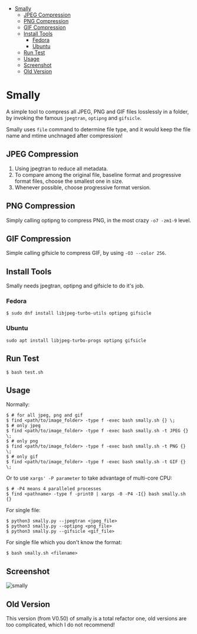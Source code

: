 * [Smally](#Smally)
    * [JPEG Compression](#JPEG-Compression)
    * [PNG Compression](#PNG-Compression)
    * [GIF Compression](#GIF-Compression)
    * [Install Tools](#Install-Tools)
        * [Fedora](#Fedora)
        * [Ubuntu](#Ubuntu)
    * [Run Test](#Run-Test)
    * [Usage](#Usage)
    * [Screenshot](#Screenshot)
    * [Old Version](#Old-Version)

# Smally

A simple tool to compress all JPEG, PNG and GIF files losslessly in a folder,
by invoking the famous `jpegtran`, `optipng` and `gifsicle`.

Smally uses `file` command to determine file type, and it would keep
the file name and mtime unchnaged after compression!

## JPEG Compression

1. Using jpegtran to reduce all metadata.
2. To compare among the original file, baseline format and progressive format
files, choose the smallest one in size.
3. Whenever possible, choose progressive format version.

## PNG Compression

Simply calling optipng to compress PNG, in the most crazy `-o7 -zm1-9` level.

## GIF Compression

Simple calling gifsicle to compress GIF, by using `-O3 --color 256`.

## Install Tools

Smally needs jpegtran, optipng and gifsicle to do it's job.

### Fedora

``` shell
$ sudo dnf install libjpeg-turbo-utils optipng gifsicle
```

### Ubuntu

``` shell
sudo apt install libjpeg-turbo-progs optipng gifsicle
```

##  Run Test

``` shell
$ bash test.sh
```

##  Usage

Normally:

``` shell
$ # for all jpeg, png and gif
$ find <path/to/image_folder> -type f -exec bash smally.sh {} \;
$ # only jpeg
$ find <path/to/image_folder> -type f -exec bash smally.sh -t JPEG {} \;
$ # only png
$ find <path/to/image_folder> -type f -exec bash smally.sh -t PNG {} \;
$ # only gif
$ find <path/to/image_folder> -type f -exec bash smally.sh -t GIF {} \;
```

Or to use `xargs' -P parameter` to take advantage of multi-core CPU:

``` shell
$ # -P4 means 4 paralleled processes
$ find <pathname> -type f -print0 | xargs -0 -P4 -I{} bash smally.sh {}
```

For single file:

``` shell
$ python3 smally.py --jpegtran <jpeg_file>
$ python3 smally.py --optipng <png_file>
$ python3 smally.py --gifsicle <gif_file>
```

For single file which you don't know the format:

``` shell
$ bash smally.sh <filename>
```

## Screenshot

![smally](/screenshot.png)

## Old Version

This version (from V0.50) of smally is a total refactor one, old versions
are too complicated, which I do not recommend!

